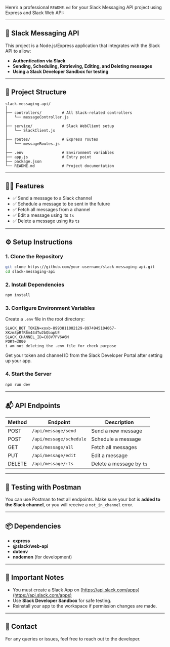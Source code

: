Here’s a professional `README.md` for your Slack Messaging API project using Express and Slack Web API:

---

## 🚀 Slack Messaging API

This project is a Node.js/Express application that integrates with the Slack API to allow:

* **Authentication via Slack**
* **Sending, Scheduling, Retrieving, Editing, and Deleting messages**
* **Using a Slack Developer Sandbox for testing**

---

## 📁 Project Structure

```
slack-messaging-api/
│
├── controllers/         # All Slack-related controllers
│   └── messageController.js
│
├── service/             # Slack WebClient setup
│   └── SlackClient.js
│
├── routes/              # Express routes
│   └── messageRoutes.js
│
├── .env                 # Environment variables
├── app.js               # Entry point
├── package.json         
└── README.md            # Project documentation
```

---

## 🧑‍💻 Features

* ✅ Send a message to a Slack channel
* ✅ Schedule a message to be sent in the future
* ✅ Fetch all messages from a channel
* ✅ Edit a message using its `ts`
* ✅ Delete a message using its `ts`

---

## ⚙️ Setup Instructions

### 1. Clone the Repository

```bash
git clone https://github.com/your-username/slack-messaging-api.git
cd slack-messaging-api
```

### 2. Install Dependencies

```bash
npm install
```

### 3. Configure Environment Variables

Create a `.env` file in the root directory:

```env
SLACK_BOT_TOKEN=xoxb-8993811002129-8974945104067-XKzm3pRfR6m44dTw2bQbapUE
SLACK_CHANNEL_ID=C08V7PV6A6M
PORT=3000
i am not deleting the .env file for check purpose
```

Get your token and channel ID from the Slack Developer Portal after setting up your app.

### 4. Start the Server

```bash
npm run dev
```

---

## 📬 API Endpoints

| Method | Endpoint                | Description                    |
| ------ | ----------------------- | ------------------------------ |
| POST   | `/api/message/send`     | Send a new message             |
| POST   | `/api/message/schedule` | Schedule a message             |
| GET    | `/api/message/all`      | Fetch all messages             |
| PUT    | `/api/message/edit`     | Edit a message                 |
| DELETE | `/api/message/:ts`      | Delete a message by `ts`       |

---

## 🧪 Testing with Postman

You can use Postman to test all endpoints. Make sure your bot is **added to the Slack channel**, or you will receive a `not_in_channel` error.

---

## 📦 Dependencies

* **express**
* **@slack/web-api**
* **dotenv**
* **nodemon** (for development)

---

## 🧠 Important Notes

* You must create a Slack App on [https://api.slack.com/apps](https://api.slack.com/apps)
* Use **Slack Developer Sandbox** for safe testing.
* Reinstall your app to the workspace if permission changes are made.

---

## 📮 Contact

For any queries or issues, feel free to reach out to the developer.

